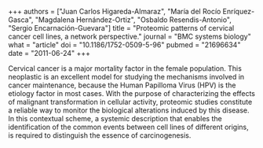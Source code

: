 +++
authors = ["Juan Carlos Higareda-Almaraz", "María del Rocío Enríquez-Gasca", "Magdalena Hernández-Ortiz", "Osbaldo Resendis-Antonio", "Sergio Encarnación-Guevara"]
title = "Proteomic patterns of cervical cancer cell lines, a network perspective."
journal = "BMC systems biology"
what = "article"
doi = "10.1186/1752-0509-5-96"
pubmed = "21696634"
date = "2011-06-24"
+++

Cervical cancer is a major mortality factor in the female population. This neoplastic is an excellent model for studying the mechanisms involved in cancer maintenance, because the Human Papilloma Virus (HPV) is the etiology factor in most cases. With the purpose of characterizing the effects of malignant transformation in cellular activity, proteomic studies constitute a reliable way to monitor the biological alterations induced by this disease. In this contextual scheme, a systemic description that enables the identification of the common events between cell lines of different origins, is required to distinguish the essence of carcinogenesis.